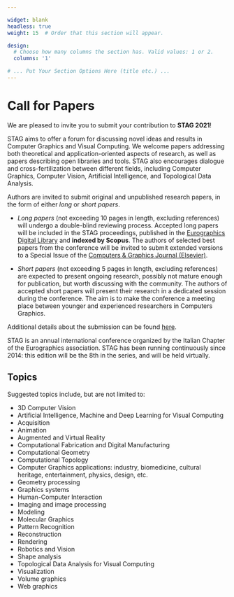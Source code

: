 ```yaml
---

widget: blank
headless: true
weight: 15  # Order that this section will appear.

design:
  # Choose how many columns the section has. Valid values: 1 or 2.
  columns: '1'

# ... Put Your Section Options Here (title etc.) ...
---
```


# Call for Papers

We are pleased to invite you to submit your contribution to **STAG 2021**!

STAG aims to offer a forum for discussing novel ideas and results in Computer Graphics and Visual Computing. We welcome papers addressing both theoretical and application-oriented aspects of research, as well as papers describing open libraries and tools. STAG also encourages dialogue and cross-fertilization between different fields, including Computer Graphics, Computer Vision, Artificial Intelligence, and Topological Data Analysis.

Authors are invited to submit original and unpublished research papers, in the form of either *long* or *short papers*.

- *Long papers* (not exceeding 10 pages in length, excluding references) will undergo a double-blind reviewing process. Accepted long papers will be included in the STAG proceedings, published in the [Eurographics Digital Library](https://diglib.eg.org/) and **indexed by Scopus**. The authors of selected best papers from the conference will be invited to submit extended versions to a Special Issue of the [Computers & Graphics Journal (Elsevier)](https://www.journals.elsevier.com/computers-and-graphics).

- *Short papers* (not exceeding 5 pages in length, excluding references) are expected to present ongoing research, possibly not mature enough for publication, but worth discussing with the community. The authors of accepted short papers will present their research in a dedicated session during the conference. The aim is to make the conference a meeting place between younger and experienced researchers in Computers Graphics.

Additional details about the submission can be found [here](/submission).

STAG is an annual international conference organized by the Italian Chapter of the Eurographics association. STAG has been running continuously since 2014: this edition will be the 8th in the series, and will be held virtually.

## Topics

Suggested topics include, but are not limited to:

- 3D Computer Vision
- Artificial Intelligence, Machine and Deep Learning for Visual Computing
- Acquisition
- Animation
- Augmented and Virtual Reality
- Computational Fabrication and Digital Manufacturing
- Computational Geometry
- Computational Topology
- Computer Graphics applications: industry, biomedicine, cultural heritage, entertainment, physics, design, etc.
- Geometry processing
- Graphics systems
- Human-Computer Interaction
- Imaging and image processing
- Modeling
- Molecular Graphics
- Pattern Recognition
- Reconstruction
- Rendering
- Robotics and Vision
- Shape analysis
- Topological Data Analysis for Visual Computing
- Visualization
- Volume graphics
- Web graphics

